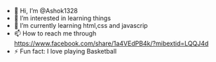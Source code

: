 - 👋 Hi, I’m @Ashok1328
- 👀 I’m interested in learning things
- 🌱 I’m currently learning html,css and javascrip
- 📫 How to reach me through https://www.facebook.com/share/1a4VEdPB4k/?mibextid=LQQJ4d
- ⚡ Fun fact: I love playing Basketball

<!---
Ashok1328/Ashok1328 is a ✨ special ✨ repository because its `README.md` (this file) appears on your GitHub profile.
You can click the Preview link to take a look at your changes.
--->
